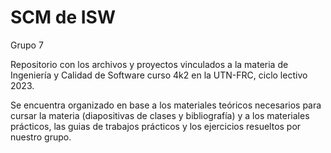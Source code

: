 # SCM de ISW
 Grupo 7 

Repositorio con los archivos y proyectos vinculados a la materia de Ingeniería y Calidad de Software curso 4k2 
en la UTN-FRC, ciclo lectivo 2023.

Se encuentra organizado en base a los materiales teóricos necesarios para cursar la materia (diapositivas de clases y bibliografía)
y a los materiales prácticos, las guias de trabajos prácticos y los ejercicios resueltos por nuestro grupo.

